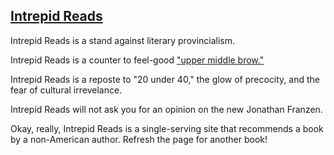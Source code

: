 ## [Intrepid Reads](http://intrepidreads.herokuapp.com)

Intrepid Reads is a stand against literary provincialism. 

Intrepid Reads is a counter to feel-good ["upper middle brow."](http://theamericanscholar.org/upper-middle-brow/#.UynMyF5sjO0)

Intrepid Reads is a reposte to "20 under 40," the glow of precocity, and the fear of cultural irrevelance. 

Intrepid Reads will not ask you for an opinion on the new Jonathan Franzen.

Okay, really, Intrepid Reads is a single-serving site that recommends a book by a non-American author. Refresh the page for another book!
